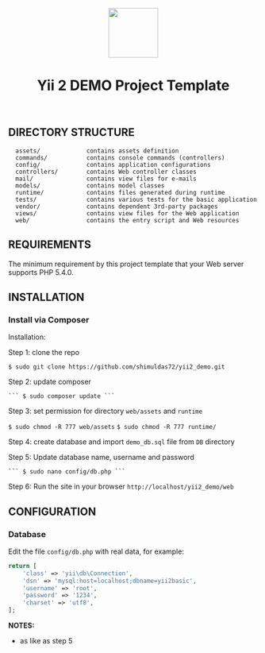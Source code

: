 <p align="center">
    <a href="https://github.com/yiisoft" target="_blank">
        <img src="https://avatars0.githubusercontent.com/u/993323" height="100px">
    </a>
    <h1 align="center">Yii 2 DEMO Project Template</h1>
    <br>
</p>


DIRECTORY STRUCTURE
-------------------

      assets/             contains assets definition
      commands/           contains console commands (controllers)
      config/             contains application configurations
      controllers/        contains Web controller classes
      mail/               contains view files for e-mails
      models/             contains model classes
      runtime/            contains files generated during runtime
      tests/              contains various tests for the basic application
      vendor/             contains dependent 3rd-party packages
      views/              contains view files for the Web application
      web/                contains the entry script and Web resources



REQUIREMENTS
------------

The minimum requirement by this project template that your Web server supports PHP 5.4.0.


INSTALLATION
------------

### Install via Composer

Installation:

Step 1: clone the repo

   ``` $ sudo git clone https://github.com/shimuldas72/yii2_demo.git ```

Step 2: update composer

    ``` $ sudo composer update ```

Step 3:  set permission for directory `web/assets` and `runtime`
  
   ``` $ sudo chmod -R 777 web/assets ```
   ``` $ sudo chmod -R 777 runtime/ ```

Step 4: create database and import `demo_db.sql` file from `DB` directory

Step 5: Update database name, username and password 

    ``` $ sudo nano config/db.php ```

Step 6: Run the site in your browser `http://localhost/yii2_demo/web`



CONFIGURATION
-------------

### Database

Edit the file `config/db.php` with real data, for example:

```php
return [
    'class' => 'yii\db\Connection',
    'dsn' => 'mysql:host=localhost;dbname=yii2basic',
    'username' => 'root',
    'password' => '1234',
    'charset' => 'utf8',
];
```

**NOTES:**
- as like as step 5


